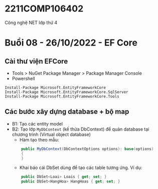 # 2211COMP106402
Công nghệ NET lớp thứ 4

# Buổi 08 - 26/10/2022 - EF Core

## Cài thư viện EFCore
* Tools > NuGet Package Manager > Package Manager Console
* Powershell
```
Install-Package Microsoft.EntityFrameworkCore
Install-Package Microsoft.EntityFrameworkCore.SqlServer
Install-Package Microsoft.EntityFrameworkCore.Tools
```

## Các bước xây dựng database + bộ map
* B1: Tạo các entity model
* B2: Tạo lớp ```MyDbContext``` (kế thừa DbContext) để quản database tại chương trình (Virtual object database)
	* Hàm tạo theo mẫu:
	```cs
        public MyDbContext(DbContextOptions options): base(options)
        {
        }
	```
	* Khai báo cái DbSet dùng để tạo các table tương ứng. Ví dụ:
	```cs
        public DbSet<Loai> Loais { get; set; }
        public DbSet<HangHoa> HangHoas { get; set; }
	```